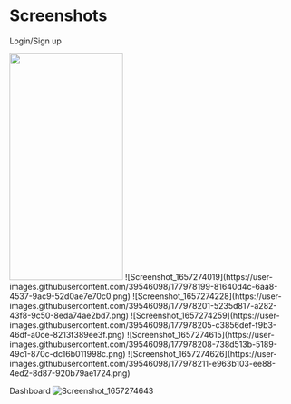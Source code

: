 # Screenshots

Login/Sign up

<img src="https://camo.githubusercontent.com/..." data-canonical-src="https://user-images.githubusercontent.com/39546098/177978193-4f632288-e061-443e-b9fc-666d9fd5a302.png" width="200" height="400" />
![Screenshot_1657274019](https://user-images.githubusercontent.com/39546098/177978199-81640d4c-6aa8-4537-9ac9-52d0ae7e70c0.png)
![Screenshot_1657274228](https://user-images.githubusercontent.com/39546098/177978201-5235d817-a282-43f8-9c50-8eda74ae2bd7.png)
![Screenshot_1657274259](https://user-images.githubusercontent.com/39546098/177978205-c3856def-f9b3-46df-a0ce-8213f389ee3f.png)
![Screenshot_1657274615](https://user-images.githubusercontent.com/39546098/177978208-738d513b-5189-49c1-870c-dc16b011998c.png)
![Screenshot_1657274626](https://user-images.githubusercontent.com/39546098/177978211-e963b103-ee88-4ed2-8d87-920b79ae1724.png)

Dashboard
![Screenshot_1657274643](https://user-images.githubusercontent.com/39546098/177978250-e47770a7-8501-471e-8ca5-1be64a237f10.png)

